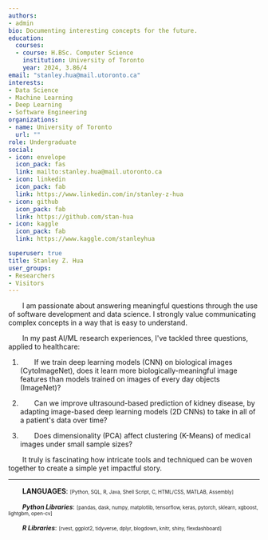 ```yaml
---
authors:
- admin
bio: Documenting interesting concepts for the future.
education:
  courses:
  - course: H.BSc. Computer Science
    institution: University of Toronto
    year: 2024, 3.86/4
email: "stanley.hua@mail.utoronto.ca"
interests:
- Data Science
- Machine Learning
- Deep Learning
- Software Engineering
organizations:
- name: University of Toronto
  url: ""
role: Undergraduate
social:
- icon: envelope
  icon_pack: fas
  link: mailto:stanley.hua@mail.utoronto.ca
- icon: linkedin
  icon_pack: fab
  link: https://www.linkedin.com/in/stanley-z-hua
- icon: github
  icon_pack: fab
  link: https://github.com/stan-hua
- icon: kaggle
  icon_pack: fab
  link: https://www.kaggle.com/stanleyhua

superuser: true
title: Stanley Z. Hua
user_groups:
- Researchers
- Visitors
---
```

<style>
  .smaller{
    font-size: 70%;
  }
  .libraries{
    font-size: 90%;
  }
  .note{font-size: 10pt;
        line-height: 20pt;
        padding-bottom: 10px}
  p{text-indent: 2em;}
  details{font-size: 10pt;}
  summary{font-size: 100% !important;}
</style>



I am passionate about answering meaningful questions through the use of software development and data science. I strongly value communicating complex concepts in a way that is easy to understand.

In my past AI/ML research experiences, I've tackled three questions, applied to healthcare:

1. If we train deep learning models (CNN) on biological images (CytoImageNet), does it learn more biologically-meaningful image features than models trained on images of every day objects (ImageNet)?

2. Can we improve ultrasound-based prediction of kidney disease, by adapting image-based deep learning models (2D CNNs) to take in all of a patient's data over time?

3. Does dimensionality (PCA) affect clustering (K-Means) of medical images under small sample sizes?


It truly is fascinating how intricate tools and techniqued can be woven together to create a simple yet impactful story.

---

**LANGUAGES**:  <span class="smaller">[Python, SQL, R, Java, Shell Script, C, HTML/CSS, MATLAB, Assembly]</span>

<span class="libraries">***Python Libraries***:</span>  <span class="smaller">[pandas, dask, numpy, matplotlib, tensorflow, keras, pytorch, sklearn, xgboost, lightgbm, open-cv]</span>

<span class="libraries">***R Libraries***:</span>  <span class="smaller">[rvest, ggplot2, tidyverse, dplyr, blogdown, knitr, shiny, flexdashboard]</span>
